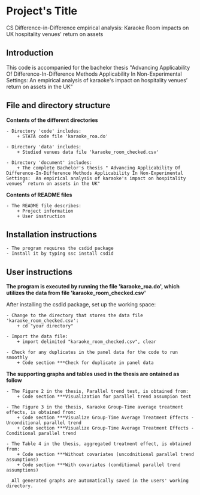 # Project's Title
  CS Difference-in-Difference empirical analysis: Karaoke Room impacts on UK hospitality venues' return on assets
  
## Introduction
  This code is accompanied for the bachelor thesis "Advancing Applicability Of Difference-In-Difference Methods Applicability In Non-Experimental Settings:  An empirical analysis of karaoke's impact on hospitality venues’ return on assets in the UK"
## File and directory structure

  **Contents of the different directories**
  
    - Directory 'code' includes:
        + STATA code file 'karaoke_roa.do'

    - Directory 'data' includes:
        + Studied venues data file 'karaoke_room_checked.csv'
        
    - Directory 'document' includes:
        + The complete Bachelor's thesis " Advancing Applicability Of Difference-In-Difference Methods Applicability In Non-Experimental Settings:  An empirical analysis of karaoke's impact on hospitality venues’ return on assets in the UK"
       
  **Contents of README files**
  
    - The README file describes:
        + Project information
        + User instruction
    

## Installation instructions

    - The program requires the csdid package
    - Install it by typing ssc install csdid

## User instructions

  **The program is executed by running the file 'karaoke_roa.do', which utilizes the data from file 'karaoke_room_checked.csv'**

  After installing the csdid package, set up the working space:
  
    - Change to the directory that stores the data file 'karaoke_room_checked.csv':
        + cd "your directory"
        
    - Import the data file:
        + import delimited "karaoke_room_checked.csv", clear

    - Check for any duplicates in the panel data for the code to run smoothly
        + Code section ***Check for duplicate in panel data
          
  **The supporting graphs and tables used in the thesis are ontained as follow**
  
    - The Figure 2 in the thesis, Parallel trend test, is obtained from:
        + Code section ***Visualization for parallel trend assumpion test

    - The Figure 3 in the thesis, Karaoke Group-Time average treatment effects, is obtained from:
        + Code section ***Visualize Group-Time Average Treatment Effects - Unconditional parallel trend 
        + Code section ***Visualize Group-Time Average Treatment Effects - Conditional parallel trend

    - The Table 4 in the thesis, aggregated treatment effect, is obtained from:
        + Code section ***Without covariates (uncodnitional parallel trend assumptions)
        + Code section ***With covariates (conditional parallel trend assumptions)
      
      All generated graphs are automatically saved in the users' working directory.
      
